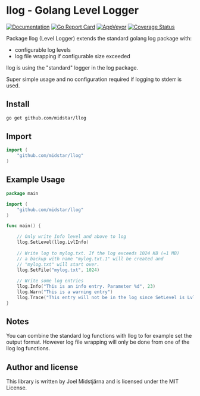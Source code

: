 # llog - Golang Level Logger 

[![Documentation](https://godoc.org/github.com/midstar/llog?status.svg)](https://godoc.org/github.com/midstar/llog)
[![Go Report Card](https://goreportcard.com/badge/github.com/midstar/llog)](https://goreportcard.com/report/github.com/midstar/llog)
[![AppVeyor](https://ci.appveyor.com/api/projects/status/github/midstar/llog?svg=true)](https://ci.appveyor.com/api/projects/status/github/midstar/llog)
[![Coverage Status](https://coveralls.io/repos/github/midstar/llog/badge.svg?branch=master)](https://coveralls.io/github/midstar/llog?branch=master)


Package llog (Level Logger) extends the standard golang log package with:

* configurable log levels
* log file wrapping if configurable size exceeded

llog is using the "standard" logger in the log package.

Super simple usage and no configuration required if logging to 
stderr is used. 

## Install

```bash
go get github.com/midstar/llog
```

## Import

```go
import (
	"github.com/midstar/llog"
)
```

## Example Usage

```go
package main

import (
	"github.com/midstar/llog"
)

func main() {

	// Only write Info level and above to log
	llog.SetLevel(llog.LvlInfo)
	
	// Write log to mylog.txt. If the log exceeds 1024 KB (=1 MB)
	// a backup with name "mylog.txt.1" will be created and 
	// "mylog.txt" will start over.
	llog.SetFile("mylog.txt", 1024)
	
	// Write some log entries
	llog.Info("This is an info entry. Parameter %d", 23)
	llog.Warn("This is a warning entry")
	llog.Trace("This entry will not be in the log since SetLevel is LvlInfo")
}
```

## Notes

You can combine the standard log functions with llog to for example set
the output format. However log file wrapping will only be done from
one of the llog log functions. 

## Author and license

This library is written by Joel Midstjärna and is licensed under the MIT License.